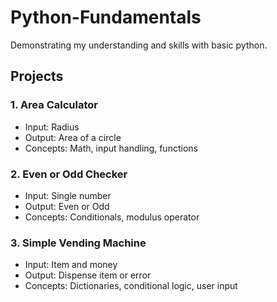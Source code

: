 # Python-Fundamentals
Demonstrating my understanding and skills with basic python. 

## Projects

### 1. Area Calculator
- Input: Radius
- Output: Area of a circle
- Concepts: Math, input handling, functions

### 2. Even or Odd Checker
- Input: Single number
- Output: Even or Odd
- Concepts: Conditionals, modulus operator

### 3. Simple Vending Machine
- Input: Item and money
- Output: Dispense item or error
- Concepts: Dictionaries, conditional logic, user input
